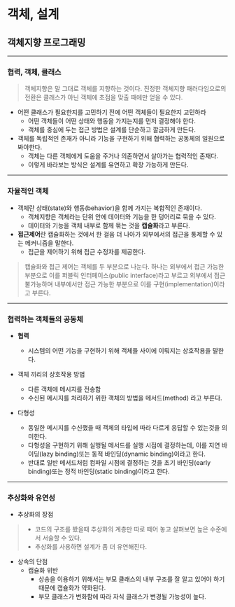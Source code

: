 # 객체, 설계

## 객체지향 프로그래밍

---

### 협력, 객체, 클래스
> 객체지향은 말 그대로 객체를 지향하는 것이다. 진정한 객체지향 패러다임으로의 전환은 클래스가 아닌 객체에 초점을 맞출 때에만 얻을 수 있다.

- 어떤 클래스가 필요한지를 고민하기 전에 어떤 객체들이 필요한지 고민하라
  - 어떤 객체들이 어떤 상태와 행동을 가지는지를 먼저 결정해야 한다.
  - 객체를 중심에 두는 접근 방법은 설계를 단순하고 깔금하게 만든다.
- 객체를 독립적인 존재가 아니라 기능을 구현하기 위해 협력하는 공동체의 일원으로 봐야한다.
  - 객체는 다른 객체에게 도움을 주거나 의존하면서 살아가는 협력적인 존재다.
  - 이렇게 바라보는 방식은 설계를 유연하고 확장 가능하게 만든다.

-------

### 자율적인 객체

- 객체란 상태(state)와 행동(behavior)을 함께 가지는 복합적인 존재이다.
    - 객체지향은 객체라는 단위 안에 데이터와 기능을 한 덩어리로 묶을 수 있다.
    - 데이터와 기능을 객체 내부로 함께 묶는 것을 **캡슐화**라고 부른다.
- **접근제어**란 캡슐화하는 것에서 한 걸음 더 나아가 외부에서의 접근을 통제할 수 있는 메커니즘을 말한다.
  - 접근을 제어하기 위해 접근 수정자를 제공한다.

> 캡슐화와 접근 제어는 객체를 두 부분으로 나눈다. 하나는 외부에서 접근 가능한 부분으로 이를 퍼블릭 인터페이스(public interface)라고 부르고
> 외부에서 접근 불가능하며 내부에서만 접근 가능한 부분으로 이를 구현(implementation)이라고 부른다.



---

### 협력하는 객체들의 공동체
- **협력**
  - 시스템의 어떤 기능을 구현하기 위해 객체들 사이에 이뤄지는 상호작용을 말한다.
- 객체 끼리의 상호작용 방법
  - 다른 객체에 메시지를 전송함
  - 수신된 메시지를 처리하기 위한 객체의 방법을 메서드(method) 라고 부른다.

- 다형성
  - 동일한 메시지를 수신했을 때 객체의 타입에 따라 다르게 응답할 수 있는것을 의미한다.
  - 다형성을 구현하기 위해 실행될 메서드를 실행 시점에 결정하는데, 이를 지연 바이딩(lazy binding)또는 동적 바인딩(dynamic binding)이라고 한다.
  - 반대로 일반 메서드처럼 컴파일 시점에 결정하는 것을 초기 바인딩(early binding)또는 정적 바인딩(static binding)이라고 한다.

---

### 추상화와 유연성

- 추상화의 장점
> - 코드의 구조를 봤을때 추상화의 계층만 따로 떼어 놓고 살펴보면 높은 수준에서 서술할 수 있다.
> - 추상화를 사용하면 설계가 좀 더 유연해진다.



- 상속의 단점
  - 캡슐화 위반
    - 상송을 이용하기 위해서는 부모 클래스의 내부 구조를 잘 알고 있어야 하기때문에 캡슐화가 약화된다.
    - 부모 클래스가 변화함에 따라 자식 클래스가 변경될 가능성이 높다.
  